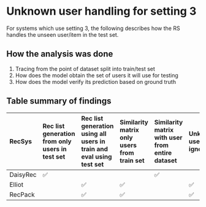 # Unknown user handling for setting 3

For systems which use setting 3, the following describes how the RS handles the unseen user/item in the test set.

## How the analysis was done

1. Tracing from the point of dataset split into train/test set
2. How does the model obtain the set of users it will use for testing
3. How does the model verify its prediction based on ground truth

## Table summary of findings

| RecSys   | Rec list generation from only users in test set | Rec list generation using all users in train and eval using test set | Similarity matrix only users from train set | Similarity matrix with user from entire dataset | Unknown user ignored | Data leakage |
| :------- | :---------------------------------------------- | :------------------------------------------------------------------- | :------------------------------------------ | :---------------------------------------------- | :------------------- | :----------- |
| DaisyRec | ✅                                              |                                                                      |                                             | ✅                                              |                      | ✅           |
| Elliot   |                                                 | ✅                                                                   | ✅                                          |                                                 | ✅                   |              |
| RecPack  |                                                 | ✅                                                                   | ✅                                          |                                                 | ✅                   |              |